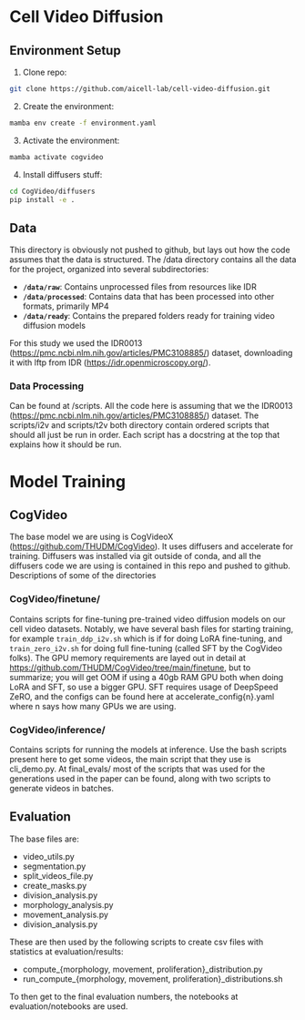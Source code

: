 # Cell Video Diffusion

## Environment Setup

1. Clone repo:
```bash
git clone https://github.com/aicell-lab/cell-video-diffusion.git
```
2. Create the environment:
```bash
mamba env create -f environment.yaml
```
3. Activate the environment:
```bash
mamba activate cogvideo
```
4. Install diffusers stuff:
```bash
cd CogVideo/diffusers
pip install -e .
```

## Data

This directory is obviously not pushed to github, but lays out how the code assumes that the data is structured. The /data directory contains all the data for the project, organized into several subdirectories:

- **`/data/raw`**: Contains unprocessed files from resources like IDR
- **`/data/processed`**: Contains data that has been processed into other formats, primarily MP4
- **`/data/ready`**: Contains the prepared folders ready for training video diffusion models

For this study we used the IDR0013 (https://pmc.ncbi.nlm.nih.gov/articles/PMC3108885/) dataset, downloading it with lftp from IDR (https://idr.openmicroscopy.org/).


### Data Processing
Can be found at /scripts. All the code here is assuming that we the IDR0013 (https://pmc.ncbi.nlm.nih.gov/articles/PMC3108885/) dataset. The scripts/i2v and scripts/t2v both directory contain ordered scripts that should all just be run in order. Each script has a docstring at the top that explains how it should be run. 

# Model Training

## CogVideo

The base model we are using is CogVideoX (https://github.com/THUDM/CogVideo). It uses diffusers and accelerate for training. Diffusers was installed via git outside of conda, and all the diffusers code we are using is contained in this repo and pushed to github.  Descriptions of some of the directories

### CogVideo/finetune/
Contains scripts for fine-tuning pre-trained video diffusion models on our cell video datasets. Notably, we have several bash files for starting training, for example `train_ddp_i2v.sh` which is if for doing LoRA fine-tuning, and `train_zero_i2v.sh` for doing full fine-tuning (called SFT by the CogVideo folks). The GPU memory requirements are layed out in detail at https://github.com/THUDM/CogVideo/tree/main/finetune, but to summarize; you will get OOM if using a 40gb RAM GPU both when doing LoRA and SFT, so use a bigger GPU. SFT requires usage of DeepSpeed ZeRO, and the configs can be found here at accelerate_config{n}.yaml where n says how many GPUs we are using. 

### CogVideo/inference/
Contains scripts for running the models at inference. Use the bash scripts present here to get some videos, the main script that they use is cli_demo.py. At final_evals/ most of the scripts that was used for the generations used in the paper can be found, along with two scripts to generate videos in batches. 

## Evaluation
The base files are:
- video_utils.py
- segmentation.py
- split_videos_file.py
- create_masks.py
- division_analysis.py
- morphology_analysis.py
- movement_analysis.py
- division_analysis.py

These are then used by the following scripts to create csv files with statistics at evaluation/results:
- compute_{morphology, movement, proliferation}_distribution.py
- run_compute_{morphology, movement, proliferation}_distributions.sh

To then get to the final evaluation numbers, the notebooks at evaluation/notebooks are used. 
